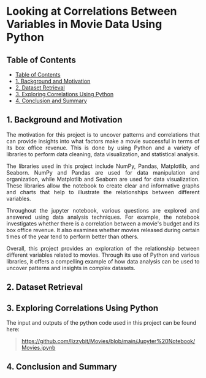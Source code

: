 # Looking at Correlations Between Variables in Movie Data Using Python

## Table of Contents
- [Table of Contents](#table-of-contents)
- [1. Background and Motivation](#1-background-and-motivation)
- [2. Dataset Retrieval](#2-dataset-retrieval)
- [3. Exploring Correlations Using Python](#3-exploring-correlations-using-python)
- [4. Conclusion and Summary](#4-conclusion-and-summary)

## 1. Background and Motivation
<p align = "justify"> 
The motivation for this project is to uncover patterns and correlations that can provide insights into what factors make a movie successful in terms of its box office revenue. This is done by using Python and a variety of libraries to perform data cleaning, data visualization, and statistical analysis.
</p>
<p align = "justify"> 
The libraries used in this project include NumPy, Pandas, Matplotlib, and Seaborn. NumPy and Pandas are used for data manipulation and organization, while Matplotlib and Seaborn are used for data visualization. These libraries allow the notebook to create clear and informative graphs and charts that help to illustrate the relationships between different variables.
</p>
<p align = "justify"> 
Throughout the jupyter notebook, various questions are explored and answered using data analysis techniques. For example, the notebook investigates whether there is a correlation between a movie's budget and its box office revenue. It also examines whether movies released during certain times of the year tend to perform better than others.
</p>
<p align = "justify"> 
Overall, this project provides an exploration of the relationship between different variables related to movies. Through its use of Python and various libraries, it offers a compelling example of how data analysis can be used to uncover patterns and insights in complex datasets.
</p>

## 2. Dataset Retrieval

## 3. Exploring Correlations Using Python
The input and outputs of the python code used in this project can be found here:
> https://github.com/lizzybit/Movies/blob/main/Jupyter%20Notebook/Movies.ipynb

## 4. Conclusion and Summary
